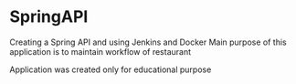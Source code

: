 # SpringAPI
Creating a Spring API and using Jenkins and Docker
Main purpose of this application is to maintain workflow of restaurant

Application was created only for educational purpose
